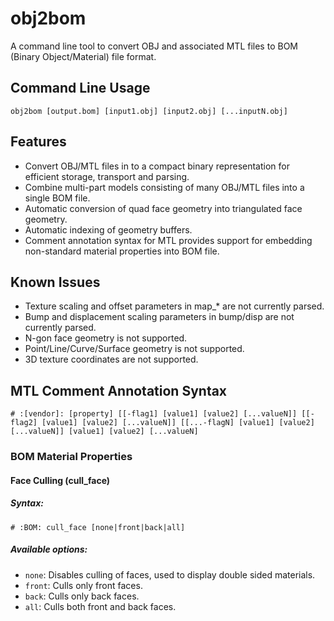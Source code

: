 # obj2bom
A command line tool to convert OBJ and associated MTL files to BOM (Binary Object/Material) file format.

## Command Line Usage
`obj2bom [output.bom] [input1.obj] [input2.obj] [...inputN.obj]`

## Features
- Convert OBJ/MTL files in to a compact binary representation for efficient storage, transport and parsing.
- Combine multi-part models consisting of many OBJ/MTL files into a single BOM file.
- Automatic conversion of quad face geometry into triangulated face geometry.
- Automatic indexing of geometry buffers.
- Comment annotation syntax for MTL provides support for embedding non-standard material properties into BOM file.

## Known Issues
- Texture scaling and offset parameters in map_* are not currently parsed.
- Bump and displacement scaling parameters in bump/disp are not currently parsed.
- N-gon face geometry is not supported.
- Point/Line/Curve/Surface geometry is not supported.
- 3D texture coordinates are not supported.

## MTL Comment Annotation Syntax
`# :[vendor]: [property] [[-flag1] [value1] [value2] [...valueN]] [[-flag2] [value1] [value2] [...valueN]] [[...-flagN] [value1] [value2] [...valueN]] [value1] [value2] [...valueN]`

### BOM Material Properties

#### Face Culling (cull_face)
##### Syntax:
`# :BOM: cull_face [none|front|back|all]`

##### Available options:
- `none`: Disables culling of faces, used to display double sided materials.
- `front`: Culls only front faces.
- `back`: Culls only back faces.
- `all`: Culls both front and back faces.
